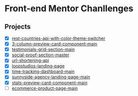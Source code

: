 # Front-end Mentor Chanllenges

## Projects

- [x] [rest-countries-api-with-color-theme-switcher](https://rest-countries-api-with-color-theme-switcher-nine.vercel.app/)
- [x] [3-column-preview-card-component-main](https://3-column-preview-card-component-main-swart.vercel.app/)
- [x] [testimonials-grid-section-main](https://testimonials-grid-section-main-imadatyatalah.netlify.app/)
- [x] [social-proof-section-master](https://social-proof-section-master-nine.netlify.app/)
- [x] [url-shortening-api](https://url-shortening-api-imadatyatalah.vercel.app/)
- [x] [loopstudios-landing-page](https://loopstudios-landing-page-zeta.vercel.app/)
- [x] [time-tracking-dashboard-main](https://time-tracking-dashboard-main.netlify.app/)
- [x] [sunnyside-agency-landing-page-main](https://sunnyside-agency-landing-page-imadatyatalah.netlify.app/)
- [x] [stats-preview-card-component-main](https://stats-preview-card-component-main-imadatyatalah.netlify.app/)
- [ ] [ecommerce-product-page-main]()
